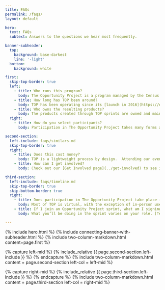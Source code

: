 ```yaml
---
title: FAQs
permalink: /faqs/
layout: default

hero:
  text: FAQs
  subtext: Answers to the questions we hear most frequently.

banner-subheader:
  top:
    background: base-darkest
    line: '-light'
  bottom:
    background: white

first:
  skip-top-border: true
  left: 
    - title: Who runs this program?
      body: The Opportunity Project is a program managed by the Census Open Innovation Labs, part of the U.S. Census Bureau. [Learn more about COIL](../coil).
    - title: How long has TOP been around?
      body: TOP has been operating since its [launch in 2016](https://obamawhitehouse.archives.gov/photos-and-video/video/2016/10/06/opportunity-project-white-house-demos).
    - title: Who owns the resulting products? 
      body: The products created through TOP sprints are owned and maintained by the technology developers who built them. In other words, the government agencies involved do not own and maintain these products. Teams can choose their approach after the sprint, often including taking them to market, open sourcing, or handing them off to partners.
  right:
    - title: How do you select participants?
      body: Participation in The Opportunity Project takes many forms and is open to the general public. Problem statements are sourced through a government-wide intake process.  Most of our workshops (around the country and now virtual) are open for public registration and advertised widely.  Our sprint participants are selected based on interest, bandwidth, and alignment with specific problem statements.  We select judges for our prize competitions based on expertise, and anyone who has completed TOP’s toolkit or sprint process are eligible to apply. [Learn more about how to get involved](../get-involved) and [the roles in our sprints](../our-process/#roles).

second-section:
  left-include: faqs/similars.md
  skip-top-border: true
  right: 
    - title: Does this cost money?
      body: TOP is a lightweight process by design.  Attending our events, participating in our sprints and challenges does not cost money. It is free and open for nonprofits, companies, civic tech groups, and agencies to get involved. Our [TOPx toolkit](../topx-toolkit/introduction) is now open to all federal agencies and interested stakeholders.  Receiving technical assistance from our team specifically to launch TOPx in other federal agencies may require an interagency agreement. [Please contact us for details](mailto:census.opportunityproject@census.gov).
    - title: How can I get involved? 
      body: Check out our [Get Involved page](../get-involved) to see if there is an active sprint running, and if not, [sign up to receive updates](https://public.govdelivery.com/accounts/USCENSUS/signup/16610) about upcoming sprints and opportunities to engage with us. 

third-section:
  left-include: faqs/timeline.md
  skip-top-border: true
  skip-bottom-border: true
  right: 
    - title: Does participation in The Opportunity Project take place in-person or remotely?
      body: Most of TOP is virtual, with the exception of in-person user engagement workshops and our end of year Demo Day in Washington DC. _Currently due to COVID-19, 100% of TOP is virtual in 2022._ 
    - title: If I join an Opportunity Project sprint, what am I signing up for?
      body: What you’ll be doing in the sprint varies on your role. [Tech teams](../our-process/#tech-teams) are signing up to build a product or feature — whether new or within an existing  product or platform — that uses open data to solve one of our sprint problem statements. [User advocates](../our-process/#user-advocates) are signing up to give feedback and ensure the products built are meeting real community needs. Data experts are signing up to give feedback and share insights on federal open data sets. [Product advisors](../our-process/#product-advisors) are signing up to help tech teams develop products with a viable long term strategy. [Learn more about each role](../our-process/#how-it-works).

---
```


{% include hero.html %}
{% include connecting-banner-with-subheader.html %}
{% include two-column-markdown.html content=page.first %}

{% capture left-mid %}
  {% include_relative {{ page.second-section.left-include }} %}
{% endcapture %}
{% include two-column-markdown.html content = page.second-section left-col = left-mid %}

{% capture right-mid %}
  {% include_relative {{ page.third-section.left-include }} %}
{% endcapture %}
{% include two-column-markdown.html content = page.third-section left-col = right-mid %}

<br>
<br>
